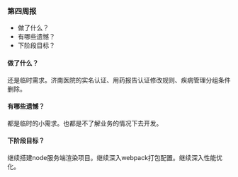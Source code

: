 ### 第四周报

- 做了什么？
- 有哪些遗憾？
- 下阶段目标？

#### 做了什么？

还是临时需求。济南医院的实名认证、用药报告认证修改规则、疾病管理分组条件删除。

#### 有哪些遗憾？

都是临时的小需求。也都是不了解业务的情况下去开发。

#### 下阶段目标？

继续搭建node服务端渲染项目。继续深入webpack打包配置。继续深入性能优化。